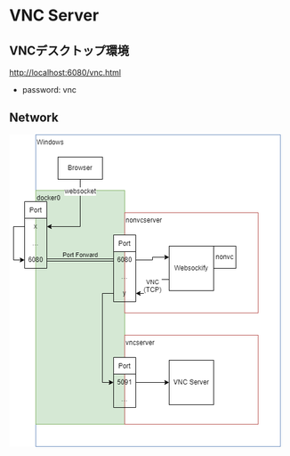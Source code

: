 # VNC Server

## VNCデスクトップ環境

<http://localhost:6080/vnc.html>

- password: vnc

## Network

![ネットワーク図](./doc/nw.png)
